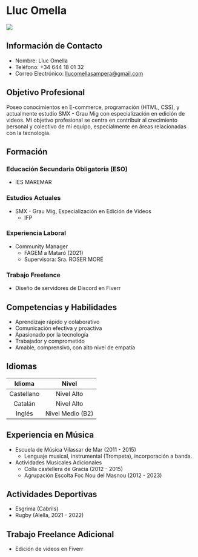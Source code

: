# **Lluc Omella**

<img src="https://github.com/GodCatv2/lluc.github.io/blob/main/lluc-foto-github.png">

## Información de Contacto
- Nombre: Lluc Omella
- Teléfono: +34 644 18 01 32
- Correo Electrónico: llucomellasampera@gmail.com

## Objetivo Profesional
Poseo conocimientos en E-commerce, programación (HTML, CSS), y actualmente estudio SMX - Grau Mig con especialización en edición de videos. Mi objetivo profesional se centra en contribuir al crecimiento personal y colectivo de mi equipo, especialmente en áreas relacionadas con la tecnología.

## Formación
### Educación Secundaria Obligatoria (ESO)
- IES MAREMAR

### Estudios Actuales
- SMX - Grau Mig, Especialización en Edición de Videos
  - IFP

### Experiencia Laboral
- Community Manager
  - FAGEM a Mataró (2021)
  - Supervisora: Sra. ROSER MORÉ

### Trabajo Freelance
- Diseño de servidores de Discord en Fiverr

## Competencias y Habilidades
- Aprendizaje rápido y colaborativo
- Comunicación efectiva y proactiva
- Apasionado por la tecnología
- Trabajador y comprometido
- Amable, comprensivo, con alto nivel de empatía

## Idiomas
| Idioma | Nivel |
|:---:|   :---:|
|Castellano | Nivel Alto|
|Catalán| Nivel Alto|
|Inglés| Nivel Medio (B2)|

## Experiencia en Música
- Escuela de Música Vilassar de Mar (2011 - 2015)
  - Lenguaje musical, instrumental (Trompeta), incorporación a banda.
- Actividades Musicales Adicionales
  - Colla castellera de Gracia (2012 - 2015)
  - Agrupación Escolta Foc Nou del Masnou (2012 - 2023)

## Actividades Deportivas
- Esgrima (Cabrils)
- Rugby (Alella, 2021 - 2022)

## Trabajo Freelance Adicional
- Edición de videos en Fiverr
